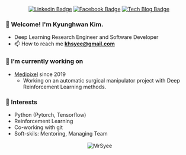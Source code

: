 <div align=center>

[![Linkedin Badge](https://img.shields.io/badge/-LinkedIn-blue?style=flat-square&logo=Linkedin&logoColor=white&link=https://www.linkedin.com/in/kyunghwan-kim-0739a314a/)](https://www.linkedin.com/in/kyunghwan-kim-0739a314a/) 
[![Facebook Badge](https://img.shields.io/badge/-Facebook-1877f2?style=flat-square&logo=facebook&logoColor=white&link=https://www.facebook.com/blue2856)](https://www.facebook.com/blue2856)
[![Tech Blog Badge](http://img.shields.io/badge/-Tech%20blog-black?style=flat-square&logo=github&link=https://mrsyee.github.io/)](https://mrsyee.github.io/) 
</div>

### 👋 Welcome! I'm Kyunghwan Kim.
- Deep Learning Research Engineer and Software Developer
- 📫 How to reach me **khsyee@gmail.com**
### 🔭 I’m currently working on
- [Medipixel](https://www.medipixel.io/) since 2019
  - Working on an automatic surgical manipulator project with Deep Reinforcement Learning methods.
### 🌱 Interests
- Python (Pytorch, Tensorflow)
- Reinforcement Learning
- Co-working with git
- Soft-skils: Mentoring, Managing Team

<p align="center">&nbsp;<img align="center" src="https://github-readme-stats.vercel.app/api?username=mrsyee&show_icons=true" alt="MrSyee"/></p>
